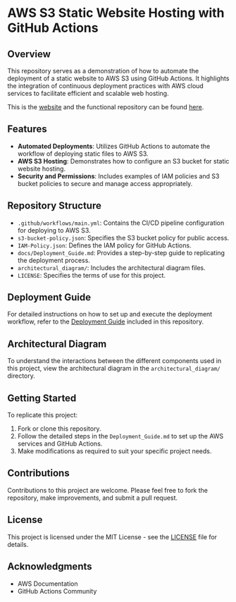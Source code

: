 # AWS S3 Static Website Hosting with GitHub Actions

## Overview
This repository serves as a demonstration of how to automate the deployment of a static website to AWS S3 using GitHub Actions. It highlights the integration of continuous deployment practices with AWS cloud services to facilitate efficient and scalable web hosting.

This is the [website](https/sechabam.co.za) and the functional repository can be found [here](https://github.com/xsechaba/sechabam-portfolio).

## Features
- **Automated Deployments**: Utilizes GitHub Actions to automate the workflow of deploying static files to AWS S3.
- **AWS S3 Hosting**: Demonstrates how to configure an S3 bucket for static website hosting.
- **Security and Permissions**: Includes examples of IAM policies and S3 bucket policies to secure and manage access appropriately.

## Repository Structure
- `.github/workflows/main.yml`: Contains the CI/CD pipeline configuration for deploying to AWS S3.
- `s3-bucket-policy.json`: Specifies the S3 bucket policy for public access.
- `IAM-Policy.json`: Defines the IAM policy for GitHub Actions.
- `docs/Deployment_Guide.md`: Provides a step-by-step guide to replicating the deployment process.
- `architectural_diagram/`: Includes the architectural diagram files.
- `LICENSE`: Specifies the terms of use for this project.

## Deployment Guide
For detailed instructions on how to set up and execute the deployment workflow, refer to the [Deployment Guide](docs/Deployment_Guide.md) included in this repository.

## Architectural Diagram
To understand the interactions between the different components used in this project, view the architectural diagram in the `architectural_diagram/` directory.

## Getting Started
To replicate this project:
1. Fork or clone this repository.
2. Follow the detailed steps in the `Deployment_Guide.md` to set up the AWS services and GitHub Actions.
3. Make modifications as required to suit your specific project needs.

## Contributions
Contributions to this project are welcome. Please feel free to fork the repository, make improvements, and submit a pull request.

## License
This project is licensed under the MIT License - see the [LICENSE](LICENSE) file for details.

## Acknowledgments
- AWS Documentation
- GitHub Actions Community
